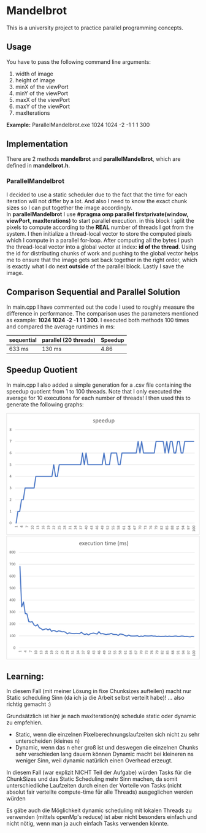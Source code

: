 # Mandelbrot

This is a university project to practice parallel programming concepts.

## Usage

You have to pass the following command line arguments:

1. width of image
2. height of image
3. minX of the viewPort
4. minY of the viewPort
5. maxX of the viewPort
6. maxY of the viewPort
7. maxIterations

**Example:**
ParallelMandelbrot.exe 1024 1024 -2 -1 1 1 300

## Implementation

There are 2 methods **mandelbrot** and **parallelMandelbrot**, which are defined in **mandelbrot.h**.

### ParallelMandelbrot

I decided to use a static scheduler due to the fact that the time for each iteration will not differ by a lot. And also
I need to know the exact chunk sizes so I can put together the image accordingly.  
In **parallelMandelbrot** I use **#pragma omp parallel firstprivate(window, viewPort, maxIterations)** to start parallel
execution. in this block I split the pixels to compute according to the **REAL** number of threads I got from the
system. I then initialize a thread-local vector to store the computed pixels which I compute in a parallel for-loop.
After computing all the bytes I push the thread-local vector into a global vector at index: **id of the thread**. Using
the id for distributing chunks of work and pushing to the global vector helps me to ensure that the image gets set back
together in the right order, which is exactly what I do next **outside** of the parallel block. Lastly I save the image.

## Comparison Sequential and Parallel Solution

In main.cpp I have commented out the code I used to roughly measure the difference in performance. The comparison uses
the parameters mentioned as example: **1024 1024 -2 -1 1 1 300**. I executed both methods 100 times and compared the
average runtimes in ms:

| sequential | parallel (20 threads) | Speedup |
| --- | --- | --- |
|  633 ms | 130 ms | 4.86 |

## Speedup Quotient
In main.cpp I also added a simple generation for a .csv file containing the speedup quotient from 1 to 100 threads.
Note that I only executed the average for 10 executions for each number of threads!
I then used this to generate the following graphs:

![speedup](speedup.png "Speedup")
![executionTime](executionTime.png "Execution Time (ms)")


## Learning:
In diesem Fall (mit meiner Lösung in fixe Chunksizes aufteilen) macht nur Static scheduling Sinn (da ich ja die Arbeit selbst verteilt habe)!
... also richtig gemacht :)

Grundsätzlich ist hier je nach maxIteration(n) schedule static oder dynamic zu empfehlen.
 * Static, wenn die einzelnen Pixelberechnungslaufzeiten sich nicht zu sehr unterscheiden (kleines n)
 * Dynamic, wenn das n eher groß ist und deswegen die einzelnen Chunks sehr verschieden lang dauern können
Dynamic macht bei kleineren ns weniger Sinn, weil dynamic natürlich einen Overhead erzeugt.
   
In diesem Fall (war explizit NICHT Teil der Aufgabe) würden Tasks für die ChunkSizes und das Static Scheduling mehr Sinn machen,
da somit unterschiedliche Laufzeiten durch einen der Vorteile von Tasks (nicht absolut fair verteilte compute-time für alle Threads)
ausgeglichen werden würden

Es gäbe auch die Möglichkeit dynamic scheduling mit lokalen Threads zu verwenden (mittels openMp's reduce) ist aber nicht besonders einfach 
und nicht nötig, wenn man ja auch einfach Tasks verwenden könnte.



